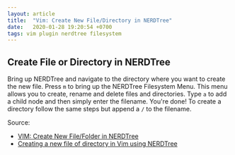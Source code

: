 ```yaml
---
layout: article
title:  "Vim: Create New File/Directory in NERDTree"
date:   2020-01-28 19:20:54 +0700
tags: vim plugin nerdtree filesystem
---
```


## Create File or Directory in NERDTree

Bring up NERDTree and navigate to the directory where you want to create the new file. Press `m` to bring up the NERDTree Filesystem Menu. This menu allows you to create, rename and delete files and directories. Type `a` to add a child node and then simply enter the filename. You're done! To create a directory follow the same steps but append a `/` to the filename.

Source:
- [VIM: Create New File/Folder in NERDTree](https://adiyatmubarak.wordpress.com/2016/04/16/vim-create-new-filefolder-in-nerdtree/)
- [Creating a new file of directory in Vim using NERDTree](https://sookocheff.com/post/vim/creating-a-new-file-or-directoryin-vim-using-nerdtree/)
